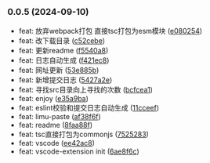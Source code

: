 ## <small>0.0.5 (2024-09-10)</small>

* feat: 放弃webpack打包 直接tsc打包为esm模块 ([e080254](https://github.com/xlei1123/limu-paste/commit/e080254))
* feat: 改下载目录 ([c52cebe](https://github.com/xlei1123/limu-paste/commit/c52cebe))
* feat: 更新readme ([f5540a8](https://github.com/xlei1123/limu-paste/commit/f5540a8))
* feat: 日志自动生成 ([f421ec8](https://github.com/xlei1123/limu-paste/commit/f421ec8))
* feat: 网址更新 ([53e885b](https://github.com/xlei1123/limu-paste/commit/53e885b))
* feat: 新增提交日志 ([5427a2e](https://github.com/xlei1123/limu-paste/commit/5427a2e))
* feat: 寻找src目录向上寻找的次数 ([bcfcea1](https://github.com/xlei1123/limu-paste/commit/bcfcea1))
* feat: enjoy ([e35a9ba](https://github.com/xlei1123/limu-paste/commit/e35a9ba))
* feat: eslint校验和提交日志自动生成 ([11cceef](https://github.com/xlei1123/limu-paste/commit/11cceef))
* feat: limu-paste ([af38f6f](https://github.com/xlei1123/limu-paste/commit/af38f6f))
* feat: readme ([8faa88f](https://github.com/xlei1123/limu-paste/commit/8faa88f))
* feat: tsc直接打包为commonjs ([7525283](https://github.com/xlei1123/limu-paste/commit/7525283))
* feat: vscode ([ee42ac8](https://github.com/xlei1123/limu-paste/commit/ee42ac8))
* feat: vscode-extension init ([6ae8f6c](https://github.com/xlei1123/limu-paste/commit/6ae8f6c))



